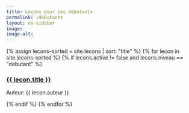 ```yaml
---
title: Leçons pour les débutants
permalink: /debutants
layout: no-sidebar
image: 
image-alt: 
---
```

{% assign lecons-sorted = site.lecons | sort: "title" %}
{% for lecon in site.lecons-sorted %}
{% if lecons.active != false and lecons.niveau == "debutant" %}

<h3><a href="{{ lecon.url | relative_url }}">{{ lecon.title }}</a></h3>
<p>Auteur: {{ lecon.auteur }}</p>
{% endif %}
{% endfor %}